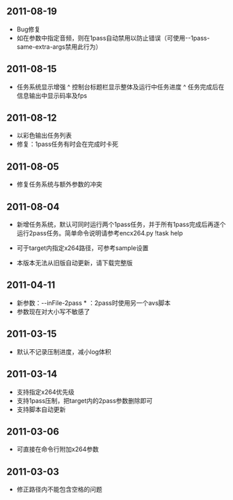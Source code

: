 ## 2011-08-19

* Bug修复
* 如在参数中指定音频，则在1pass自动禁用以防止错误（可使用--1pass-same-extra-args禁用此行为）

## 2011-08-15

* 任务系统显示增强
    ^ 控制台标题栏显示整体及运行中任务进度
    ^ 任务完成后在信息输出中显示码率及fps

## 2011-08-12

* 以彩色输出任务列表
* 修复：1pass任务有时会在完成时卡死

## 2011-08-05

* 修复任务系统与额外参数的冲突

## 2011-08-04

* 新增任务系统，默认可同时运行两个1pass任务，并于所有1pass完成后再逐个运行2pass任务。简单命令说明请参考encx264.py !task help
* 可于target内指定x264路径，可参考sample设置

* 本版本无法从旧版自动更新，请下载完整版

## 2011-04-11

* 新参数：--inFile-2pass * ：2pass时使用另一个avs脚本
* 参数现在对大小写不敏感了

## 2011-03-15

* 默认不记录压制进度，减小log体积

## 2011-03-14

* 支持指定x264优先级
* 支持1pass压制，把target内的2pass参数删除即可
* 支持脚本自动更新

## 2011-03-06

* 可直接在命令行附加x264参数

## 2011-03-03

* 修正路径内不能包含空格的问题
